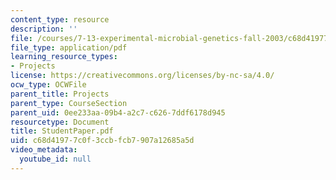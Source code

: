 ```yaml
---
content_type: resource
description: ''
file: /courses/7-13-experimental-microbial-genetics-fall-2003/c68d41977c0f3ccbfcb7907a12685a5d_StudentPaper.pdf
file_type: application/pdf
learning_resource_types:
- Projects
license: https://creativecommons.org/licenses/by-nc-sa/4.0/
ocw_type: OCWFile
parent_title: Projects
parent_type: CourseSection
parent_uid: 0ee233aa-09b4-a2c7-c626-7ddf6178d945
resourcetype: Document
title: StudentPaper.pdf
uid: c68d4197-7c0f-3ccb-fcb7-907a12685a5d
video_metadata:
  youtube_id: null
---
```

